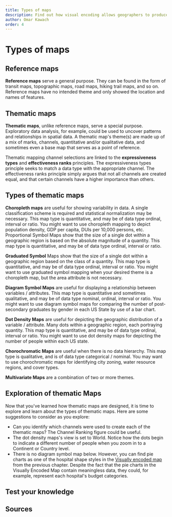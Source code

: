 ```yaml
---
title: Types of maps
description: Find out how visual encoding allows geographers to produce thematic maps.
author: Omar Kawach
order: 4
---
```


# Types of maps

## Reference maps

**Reference maps** serve a general purpose. They can be found in the form of transit maps, topographic maps, road maps, hiking trail maps, and so on. Reference maps have no intended theme and only showed the location and names of features.

<ReferenceMap />

## Thematic maps

**Thematic maps**, unlike reference maps, serve a special purpose. Exploratory data analysis, for example, could be used to uncover patterns and relationships in spatial data. A thematic map's theme(s) are made up of a mix of marks, channels, quantitative and/or qualitative data, and sometimes even a base map that serves as a point of reference.

Thematic mapping channel selections are linked to the **expressiveness types** and **effectiveness ranks** principles. The expressiveness types principle seeks to match a data type with the appropriate channel. The effectiveness ranks principle simply argues that not all channels are created equal, and that certain channels have a higher importance than others.

<ContentFigure
  :imgSrc="'/assets/images/datatype.png'"
  :description="'Channel Ranking'"
  :anchorHref="'https://creativecommons.org/licenses/by-nc-sa/4.0/'"
  :anchorText="'Credit: PennState licensed under CC BY-ND 2.0'"
/>

## Types of thematic maps

**Choropleth maps** are useful for showing variability in data. A single classification scheme is required and statistical normalization may be necessary. This map type is quantitative, and may be of data type ordinal, interval or ratio. You might want to use choropleth mapping to depict population density, GDP per capita, DUIs per 10,000 persons, etc.
Proportional Symbol Maps show that the size of a single dot within a geographic region is based on the absolute magnitude of a quantity. This map type is quantitative, and may be of data type ordinal, interval or ratio.

**Graduated Symbol** Maps show that the size of a single dot within a geographic region based on the class of a quantity. This map type is quantitative, and may be of data type ordinal, interval or ratio. You might want to use graduated symbol mapping when your desired theme is a choropleth map, but the area attribute is not necessary.

**Diagram Symbol Maps** are useful for displaying a relationship between variables / attributes. This map type is quantitative and sometimes qualitative, and may be of data type nominal, ordinal, interval or ratio. You might want to use diagram symbol maps for comparing the number of post-secondary graduates by gender in each US State by use of a bar chart.

**Dot Density Maps** are useful for depicting the geographic distribution of a variable / attribute. Many dots within a geographic region, each portraying quantity. This map type is quantitative, and may be of data type ordinal, interval or ratio. You might want to use dot density maps for depicting the number of people within each US state.

**Chorochromatic Maps** are useful when there is no data hierarchy. This map type is qualitative, and is of data type categorical / nominal. You may want to use chorochromatic maps for identifying city zoning, water resource regions, and cover types.

**Multivariate Maps** are a combination of two or more themes.

## Exploration of thematic Maps

Now that you've learned how thematic maps are designed, it is time to explore and learn about the types of thematic maps. Here are some suggestions to consider as you explore:

- Can you identify which channels were used to create each of the thematic maps? The Channel Ranking figure could be useful.
- The dot density maps's view is set to World. Notice how the dots begin to indicate a different number of people when you zoom in to a Continent or Country level.
- There is no diagram symbol map below. However, you can find pie charts as one of the hospital shape styles in the [Visually encoded map](/lessons/visual-encoding) from the previous chapter. Despite the fact that the pie charts in the Visually Encoded Map contain meaningless data, they could, for example, represent each hospital's budget categories.

<calcite-carousel label="Maps" style="height: 600px;">
    <calcite-carousel-item label="Chorochromatic map">
        <ArcgisCalciteMap itemId="6748f56e0bb24ec5bbc6494687a3cca0" title="Chorochromatic map" :zoom=4 mapId="chorochromatic" />
    </calcite-carousel-item>
    <calcite-carousel-item label="Dot density map">
        <ArcgisCalciteMap itemId="b247e64a3d6a45ffaa63bbba12726db3" title="Dot density map" :zoom=2 mapId="dot"/>
    </calcite-carousel-item>
    <calcite-carousel-item label="Choropleth and symbol map">
        <ArcgisCalciteMap itemId="11e173a4e2f040ae80d39e44ee29467a" title="Choropleth and symbol map" :zoom=7.5 mapId="choropleth"/>
    </calcite-carousel-item>
</calcite-carousel>

## Test your knowledge

<Quiz
    :quiz-data="{
        questions: [
            {
            question: 'Based on the chorochromatic map, how many health authorities are there in British Columbia?',
            options: [
                {
                answer: '4',
                key: 1
                },
                {
                answer: '6',
                key: 2
                },
                {
                answer: '5',
                key: 3
                }
            ],
            correctAnswer: 3
            },
            {
            question: 'Which channel is the chorochromatic map using?',
            options: [
                {
                answer: 'Identity - Color hue',
                key: 1
                },
                {
                answer: 'Magnitude - Color luminance',
                key: 2
                },
                {
                answer: 'Magnitude - Color saturation',
                key: 3
                }
            ],
            correctAnswer: 1
            },
            {
            question: 'What is the meaning of the darkest colour in the choropleth map scale?',
            options: [
                {
                answer: 'The darkest colour represents the lowest population density in the city of Ottawa',
                key: 1
                },
                {
                answer: 'The darkest colour represents the highest population density in Ottawa',
                key: 2
                }
            ],
            correctAnswer: 2
            },
            {
            question: 'At the Country level, how many people does a dot represent in the dot density map?',
            options: [
                {
                answer: '1 dot = 70,000 people',
                key: 1
                },
                {
                answer: '1 dot = 17,500 people',
                key: 2
                },
                {
                answer: '1 dot = 35,000 people',
                key: 3
                },
                {
                answer: '1 dot = 8,750 people',
                key: 4
                }
            ],
            correctAnswer: 2
            }
        ]
    }"
/>

## Sources

<Sources
    :sources="[
        {
            title: 'Visualization Analysis and Design',
            author: 'Tamara Munzner',
            url: 'https://www.cs.ubc.ca/~tmm/vadbook/',
        },
        {
            title: 'Jacques Bertin\'s Semiology of Graphics',
            author: 'Information Visuals',
            url: 'https://www.informationvisuals.com/information-design-theory/jacques-bertins-semiology-of-graphics',
        },
        {
            title: 'Geometric Primitive',
            author: 'Wikipedia',
            url: 'https://en.wikipedia.org/wiki/Geometric_primitive',
        },
        {
            title: 'Visual Variables',
            author: 'infovis-wiki',
            url: 'https://infovis-wiki.net/wiki/Visual_Variables',
        },
        {
            title: 'Thematic Map',
            author: 'Statistics Canada',
            url: 'https://www150.statcan.gc.ca/n1/pub/92-195-x/2011001/other-autre/theme/def-eng.htm#archived',
        },
        {
            title: 'Dot Distribution vs Graduated Symbols vs Proportional Symbol Maps',
            author: 'GISGeography',
            url: 'https://gisgeography.com/dot-distribution-graduated-symbols-proportional-symbol-maps/#:~:text=While%20proportional%20symbol%20maps%20scale,population%20into%204%20separate%20classes.',
        },
    ]"
/>

